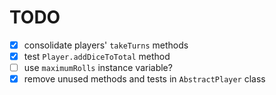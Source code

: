 # TODO
* [x] consolidate players' `takeTurns` methods
* [x] test `Player.addDiceToTotal` method
* [ ] use `maximumRolls` instance variable?
* [x] remove unused methods and tests in `AbstractPlayer` class
